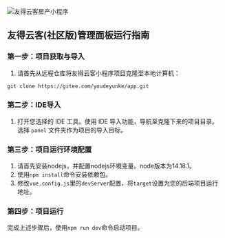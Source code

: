![友得云客房产小程序](https://tcdn.udeve.net/fang2021/4bbe636b-e0e8-4580-8bb0-66bbf61f11bd.png)

## 友得云客(社区版)管理面板运行指南

### 第一步：项目获取与导入
1. 请首先从远程仓库将友得云客小程序项目克隆至本地计算机：
```markdown
git clone https://gitee.com/youdeyunke/app.git
```

### 第二步：IDE导入
1. 打开您选择的 IDE 工具。使用 IDE 导入功能，导航至克隆下来的项目目录。选择 `panel` 文件夹作为项目的导入目标。

### 第三步：项目运行环境配置
1. 请首先安装nodejs，并配置nodejs环境变量。node版本为14.18.1。
2. 使用`npm install`命令安装依赖包。
3. 修改`vue.config.js`里的`devServer`配置，将`target`设置为您的后端项目运行地址。

### 第四步：项目运行
完成上述步骤后，使用`npm run dev`命令启动项目。
